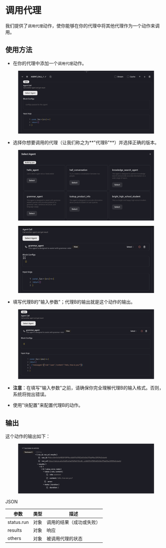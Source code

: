 # 调用代理

我们提供了`调用代理`动作，使你能够在你的代理中将其他代理作为一个动作来调用。

## 使用方法

* 在你的代理中添加一个`调用代理`动作。

<figure><img src="../../../../images/call-agent-1.png"></figure>

* 选择你想要调用的代理（让我们称之为**"代理B"**）并选择正确的版本。

<figure><img src="../../../../images/call-agent-2.png"></figure>

<figure><img src="../../../../images/call-agent-3.png"></figure>

* 填写代理B的"输入参数"；代理B的输出就是这个动作的输出。

<figure><img src="../../../../images/call-agent-4.png"></figure>

* **注意**：在填写"输入参数"之前，请确保你完全理解代理B的输入格式。否则，系统将抛出错误。

* 使用"块配置"来配置代理B的动作。

## 输出

这个动作的输出如下：

<figure><img src="../../../../images/call-agent-5.png"></figure>

JSON

| 参数        | 类型   | 描述                           |
|-------------|--------|--------------------------------|
| status.run  | 对象   | 调用的结果（成功或失败）       |
| results     | 对象   | 响应                           |
| others      | 对象   | 被调用代理的状态               |